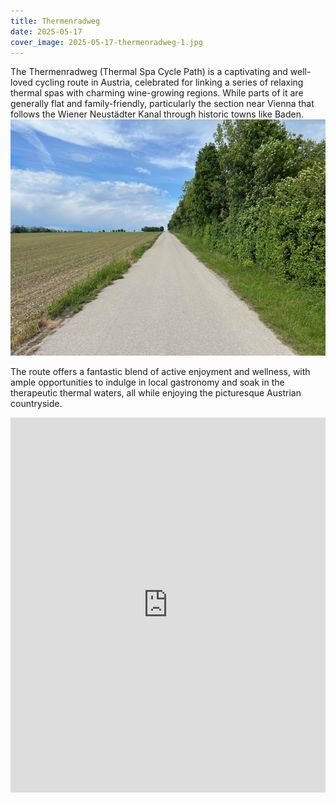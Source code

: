 ```yaml
---
title: Thermenradweg
date: 2025-05-17
cover_image: 2025-05-17-thermenradweg-1.jpg
---
```

The Thermenradweg (Thermal Spa Cycle Path) is a captivating and well-loved cycling route in Austria, celebrated for linking a series of relaxing thermal spas with charming wine-growing regions. While parts of it are generally flat and family-friendly, particularly the section near Vienna that follows the Wiener Neustädter Kanal through historic towns like Baden.
![Thermenradweg](/assets/images/trips/2025-05-17-thermenradweg-2.jpg)

The route offers a fantastic blend of active enjoyment and wellness, with ample opportunities to indulge in local gastronomy and soak in the therapeutic thermal waters, all while enjoying the picturesque Austrian countryside.



<iframe src="https://www.komoot.com/tour/2250463654/embed?share_token=anSI6YAvTKlZJiDoHAubeR6RcoYS3AQDlMAq2O6NlZiwGFdxoB" width="100%" height="600" frameborder="0" scrolling="no"></iframe>
